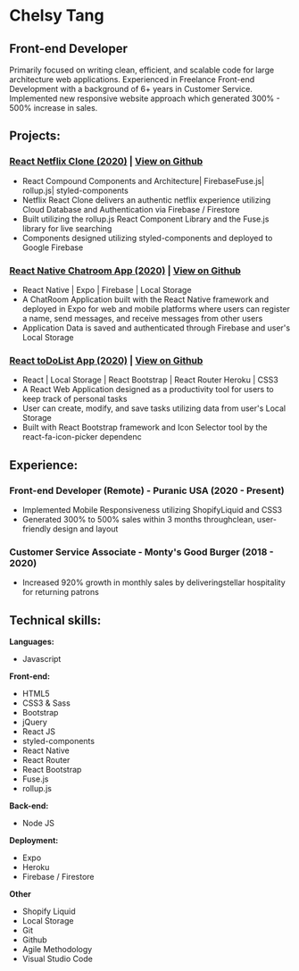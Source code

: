 # Chelsy Tang
## Front-end Developer

Primarily focused on writing clean, efficient, and scalable code for large architecture web applications. 
Experienced in Freelance Front-end Development with a background of 6+ years in Customer Service. 
Implemented new responsive website approach which generated 300% - 500% increase in sales.

## Projects:

### [React Netflix Clone (2020)](https://my-netflix-clone.firebaseapp.com/) | [View on Github](https://github.com/dev-tang/netflix-clone)

- React Compound Components and Architecture| FirebaseFuse.js| rollup.js| styled-components 
- Netflix React Clone delivers an authentic netflix experience utilizing Cloud Database and Authentication via Firebase / Firestore
- Built utilizing the rollup.js React Component Library and the Fuse.js library for live searching
- Components designed utilizing styled-components and deployed to Google Firebase

### [React Native Chatroom App (2020)](https://expo.io/appetize-simulator?url=https://expo.io/@a23235/react-native-chat) | [View on Github](https://github.com/dev-tang/react-native-chatroom-app)

- React Native | Expo | Firebase | Local Storage 
- A  ChatRoom  Application  built  with  the React  Native  framework and deployed in Expo for web and mobile platforms where users can register a name, send messages, and receive messages from other users 
- Application Data is saved and authenticated through Firebase and user's Local Storage

### [React toDoList App (2020)](https://gecko-todolist-react.herokuapp.com) | [View on Github](https://github.com/dev-tang/GECKO-toDoListReactApp)

- React | Local Storage | React Bootstrap | React Router Heroku | CSS3 
- A React Web Application designed as a productivity tool for users to keep track of personal tasks
- User can create, modify, and save tasks utilizing data from user's Local Storage
- Built with React Bootstrap framework and Icon Selector tool by the react-fa-icon-picker dependenc

## Experience:

### Front-end Developer (Remote) - Puranic USA (2020 - Present)
- Implemented Mobile Responsiveness utilizing ShopifyLiquid and CSS3
- Generated 300% to 500% sales within 3 months throughclean, user-friendly design and layout

### Customer Service Associate - Monty's Good Burger (2018 - 2020)
- Increased 920% growth in monthly sales by deliveringstellar hospitality for returning patrons

## Technical skills:

**Languages:**

* Javascript

**Front-end:**

* HTML5
* CSS3 & Sass
* Bootstrap
* jQuery
* React JS
* styled-components
* React Native
* React Router
* React Bootstrap
* Fuse.js
* rollup.js

**Back-end:**

* Node JS

**Deployment:**

* Expo
* Heroku
* Firebase / Firestore

**Other**

* Shopify Liquid
* Local Storage
* Git
* Github
* Agile Methodology
* Visual Studio Code
